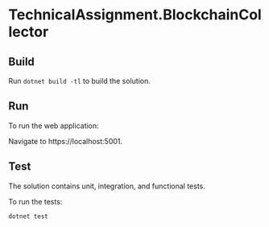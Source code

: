 ﻿# TechnicalAssignment.BlockchainCollector

## Build

Run `dotnet build -tl` to build the solution.

## Run

To run the web application:

Navigate to https://localhost:5001.

## Test

The solution contains unit, integration, and functional tests.

To run the tests:
```bash
dotnet test
```
